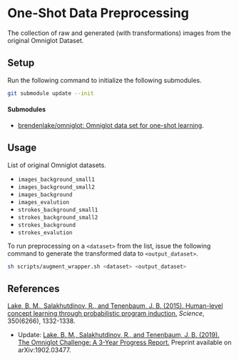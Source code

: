 # One-Shot Data Preprocessing

The collection of raw and generated (with transformations) images from the original Omniglot Dataset.

## Setup

Run the following command to initialize the following submodules.

```sh
git submodule update --init
```

#### Submodules

- [brendenlake/omniglot: Omniglot data set for one-shot learning](https://github.com/brendenlake/omniglot).

## Usage

List of original Omniglot datasets.

- `images_background_small1`
- `images_background_small2`
- `images_background`
- `images_evalution`
- `strokes_background_small1`
- `strokes_background_small2`
- `strokes_background`
- `strokes_evalution`

To run preprocessing on a `<dataset>` from the list, issue the following command to generate the transformed data to `<output_dataset>`.

```sh
sh scripts/augment_wrapper.sh <dataset> <output_dataset>
```

## References

[Lake, B. M., Salakhutdinov, R., and Tenenbaum, J. B. (2015). Human-level concept learning through probabilistic program induction.](http://www.sciencemag.org/content/350/6266/1332.short) _Science_, 350(6266), 1332-1338.

- Update: [Lake, B. M., Salakhutdinov, R., and Tenenbaum, J. B. (2019). The Omniglot Challenge: A 3-Year Progress Report.](https://arxiv.org/abs/1902.03477) Preprint available on arXiv:1902.03477.
